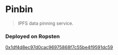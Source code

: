# Pinbin

> IPFS data pinning service.

### Deployed on Ropsten

[0x1df4d8ec97d0cac96975868f7c55be4f9591dc59](https://ropsten.etherscan.io/address/0x1df4d8ec97d0cac96975868f7c55be4f9591dc59#code)
